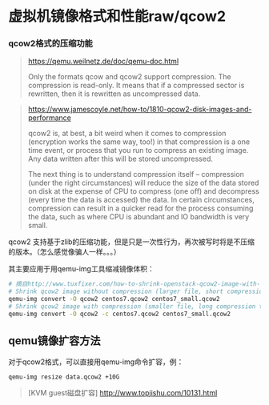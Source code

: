 # 虚拟机镜像格式和性能raw/qcow2

### qcow2格式的压缩功能
>https://qemu.weilnetz.de/doc/qemu-doc.html
>
> Only the formats qcow and qcow2 support compression. The compression is read-only. It means that if a compressed sector is rewritten, then it is rewritten as uncompressed data.
>


> https://www.jamescoyle.net/how-to/1810-qcow2-disk-images-and-performance
>
> qcow2 is, at best, a bit weird when it comes to compression (encryption works the same way, too!) in that compression is a one time event, or process that you run to compress an existing image. Any data written after this will be stored uncompressed.
>
> The next thing is to understand compression itself – compression (under the right circumstances) will reduce the size of the data stored on disk at the expense of CPU to compress (one off) and decompress (every time the data is accessed) the data. In certain circumstances, compression can result in a quicker read for the process consuming the data, such as where CPU is abundant and IO bandwidth is very small.
>
>

qcow2 支持基于zlib的压缩功能，但是只是一次性行为，再次被写时将是不压缩的版本。（怎么感觉像骗人一样。。。）

其主要应用于用qemu-img工具缩减镜像体积：

```bash
# 摘自http://www.tuxfixer.com/how-to-shrink-openstack-qcow2-image-with-qemu-img/
# Shrink qcow2 image without compression (larger file, short compression time):
qemu-img convert -O qcow2 centos7.qcow2 centos7_small.qcow2
# Shrink qcow2 image with compression (smaller file, long compression time):
qemu-img convert -O qcow2 -c centos7.qcow2 centos7_small.qcow2
```


## qemu镜像扩容方法

对于qcow2格式，可以直接用qemu-img命令扩容，例：
```
qemu-img resize data.qcow2 +10G
```
> [KVM guest磁盘扩容] http://www.topjishu.com/10131.html